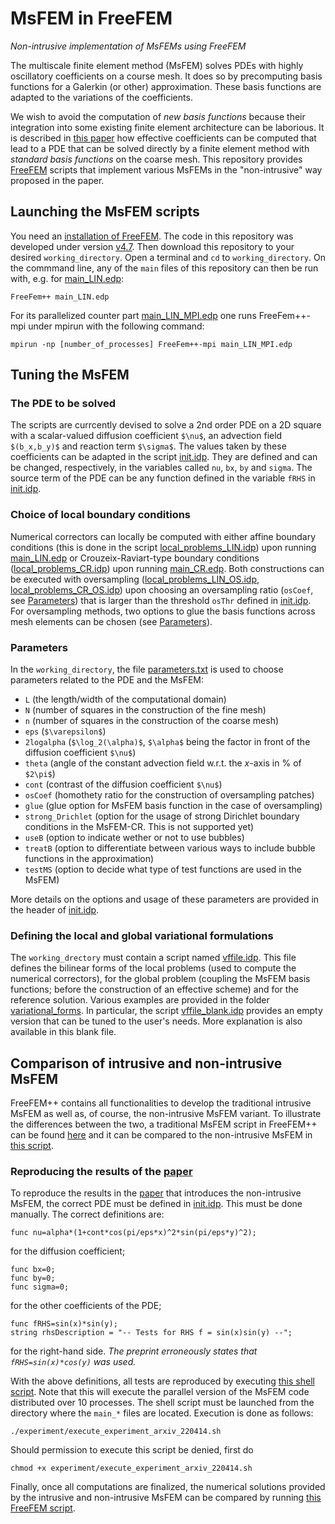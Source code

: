# MsFEM in FreeFEM
*Non-intrusive implementation of MsFEMs using FreeFEM*

The multiscale finite element method (MsFEM) solves PDEs with highly oscillatory coefficients on a course mesh. It does so by precomputing basis functions for a Galerkin (or other) approximation. These basis functions are adapted to the variations of the coefficients. 

We wish to avoid the computation of *new basis functions* because their integration into some existing finite element architecture can be laborious. It is described in [this paper](https://arxiv.org/abs/2204.06852) how effective coefficients can be computed that lead to a PDE that can be solved directly by a finite element method with *standard basis functions* on the coarse mesh. This repository provides [FreeFEM](https://freefem.org/) scripts that implement various MsFEMs in the "non-intrusive" way proposed in the paper.

## Launching the MsFEM scripts

You need an [installation of FreeFEM](https://doc.freefem.org/introduction/installation.html). The code in this repository was developed under version [v4.7](https://github.com/FreeFem/FreeFem-sources/releases/tag/v4.7).
Then download this repository to your desired `working_directory`. Open a terminal and `cd` to `working_directory`. On the commmand line, any of the `main` files of this repository can then be run with, e.g. for [main_LIN.edp](main_LIN.edp):
```
FreeFem++ main_LIN.edp
```
For its parallelized counter part [main_LIN_MPI.edp](main_LIN_MPI.edp) one runs FreeFem++-mpi under mpirun with the following command:
```
mpirun -np [number_of_processes] FreeFem++-mpi main_LIN_MPI.edp
```

## Tuning the MsFEM
### The PDE to be solved
The scripts are currcently devised to solve a 2nd order PDE on a 2D square with a scalar-valued diffusion coefficient `$\nu$`, an advection field `$(b_x,b_y)$` and reaction term `$\sigma$`. The values taken by these coefficients can be adapted in the script [init.idp](msfem_blocks/init.idp). They are defined and can be changed, respectively, in the variables called `nu`, `bx`, `by` and `sigma`. The source term of the PDE can be any function defined in the variable `fRHS` in [init.idp](msfem_blocks/init.idp).

### Choice of local boundary conditions
Numerical correctors can locally be computed with either affine boundary conditions (this is done in the script [local_problems_LIN.idp](msfem_blocks/local_problems_LIN.idp)) upon running [main_LIN.edp](main_LIN.edp) or Crouzeix-Raviart-type boundary conditions ([local_problems_CR.idp](msfem_blocks/local_problems_CR.idp)) upon running [main_CR.edp](main_CR.edp). 
Both constructions can be executed with oversampling ([local_problems_LIN_OS.idp](msfem_blocks/local_problems_LIN_OS.idp), [local_problems_CR_OS.idp](msfem_blocks/local_problems_CR_OS.idp)) upon choosing an oversampling ratio (`osCoef`, see [Parameters](#parameters)) that is larger than the threshold `osThr` defined in [init.idp](msfem_blocks/init.idp). For oversampling methods, two options to glue the basis functions across mesh elements can be chosen (see [Parameters](#parameters)).

### Parameters
In the `working_directory`, the file [parameters.txt](parameters.txt) is used to choose parameters related to the PDE and the MsFEM: 
- `L` (the length/width of the computational domain)
- `N` (number of squares in the construction of the fine mesh)
- `n` (number of squares in the construction of the coarse mesh)
- `eps` (`$\varepsilon$`) 
- `2logalpha` (`$\log_2(\alpha)$`, `$\alpha$` being the factor in front of the diffusion coefficient `$\nu$`)
- `theta` (angle of the constant advection field w.r.t. the $x$-axis in % of `$2\pi$`)
- `cont` (contrast of the diffusion coefficient `$\nu$`)
- `osCoef` (homothety ratio for the construction of oversampling patches)
- `glue` (glue option for MsFEM basis function in the case of oversampling)
- `strong_Drichlet` (option for the usage of strong Dirichlet boundary conditions in the MsFEM-CR. This is not supported yet)
- `useB` (option to indicate wether or not to use bubbles)
- `treatB` (option to differentiate between various ways to include bubble functions in the approximation)
- `testMS` (option to decide what type of test functions are used in the MsFEM)

More details on the options and usage of these parameters are provided in the header of [init.idp](msfem_blocks/init.idp).

### Defining the local and global variational formulations
The `working_drectory` must contain a script named [vffile.idp](vffile.idp). This file defines the bilinear forms of the local problems (used to compute the numerical correctors), for the global problem (coupling the MsFEM basis functions; before the construction of an effective scheme) and for the reference solution. Various examples are provided in the folder [variational_forms](variational_forms). In particular, the script [vffile_blank.idp](variational_forms/vffile_blank.idp) provides an empty version that can be tuned to the user's needs. More explanation is also available in this blank file.

## Comparison of intrusive and non-intrusive MsFEM
FreeFEM++ contains all functionalities to develop the traditional intrusive MsFEM as well as, of course, the non-intrusive MsFEM variant. To illustrate the differences between the two, a traditional MsFEM script in FreeFEM++ can be found [here](miscellaneous/compare_intrusive_vs_non_intrusive/msfem_diffusion_intrusive.edp) and it can be compared to the non-intrusive MsFEM in [this script](miscellaneous/compare_intrusive_vs_non_intrusive/msfem_diffusion_non_intrusive.edp).

### Reproducing the results of the [paper](https://arxiv.org/abs/2204.06852)
To reproduce the results in the [paper](https://arxiv.org/abs/2204.06852) that introduces the non-intrusive MsFEM, the correct PDE must be defined in [init.idp](msfem_blocks/init.idp). This must be done manually. The correct definitions are:

```
func nu=alpha*(1+cont*cos(pi/eps*x)^2*sin(pi/eps*y)^2);
```
for the diffusion coefficient;
```
func bx=0;
func by=0;
func sigma=0;
```
for the other coefficients of the PDE;
```
func fRHS=sin(x)*sin(y);
string rhsDescription = "-- Tests for RHS f = sin(x)sin(y) --";
```
for the right-hand side.
*The preprint erroneously states that `fRHS=sin(x)*cos(y)` was used.*

With the above definitions, all tests are reproduced by executing [this shell script](experiment/execute_experiment_arxiv_220414.sh). Note that this will execute the parallel version of the MsFEM code distributed over 10 processes. The shell script must be launched from the directory where the `main_*` files are located. Execution is done as follows:
```
./experiment/execute_experiment_arxiv_220414.sh
```
Should permission to execute this script be denied, first do
```
chmod +x experiment/execute_experiment_arxiv_220414.sh 
```

Finally, once all computations are finalized, the numerical solutions provided by the intrusive and non-intrusive MsFEM can be compared by running [this FreeFEM script](miscellaneous/compare_intrusive_vs_non_intrusive/testMS_compare.edp).